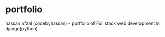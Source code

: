 # portfolio
hassan afzal (codebyhassan) - portfolio of Full stack web development in django(python)
